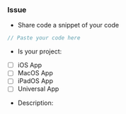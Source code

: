 ### Issue

- Share code a snippet of your code
```swift
// Paste your code here

```

- Is your project:
- [ ] iOS App
- [ ] MacOS App
- [ ] iPadOS App
- [ ] Universal App

- Description:
